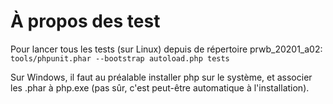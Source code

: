 # À propos des test
Pour lancer tous les tests (sur Linux) depuis de répertoire prwb_20201_a02:
`tools/phpunit.phar --bootstrap autoload.php tests`

Sur Windows, il faut au préalable installer php sur le système, et associer les .phar à php.exe (pas sûr, c'est peut-être automatique à l'installation).

